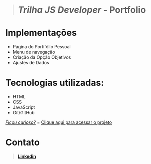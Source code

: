 ># **_Trilha JS Developer_ - Portfolio**

# Implementações
- Página do Portifólio Pessoal
- Menu de navegação
- Criação da Opção Objetivos
- Ajustes de Dados

# Tecnologias utilizadas:
- HTML
- CSS
- JavaScript
- Git/GitHub

 
 [_Ficou curioso?_](https://titanio112.github.io/Portfolio/) =
 [Clique aqui para acessar o projeto](https://titanio112.github.io/Portfolio/)

# Contato
>[**Linkedin**](https://www.linkedin.com/in/antonio-prado-horta/)
